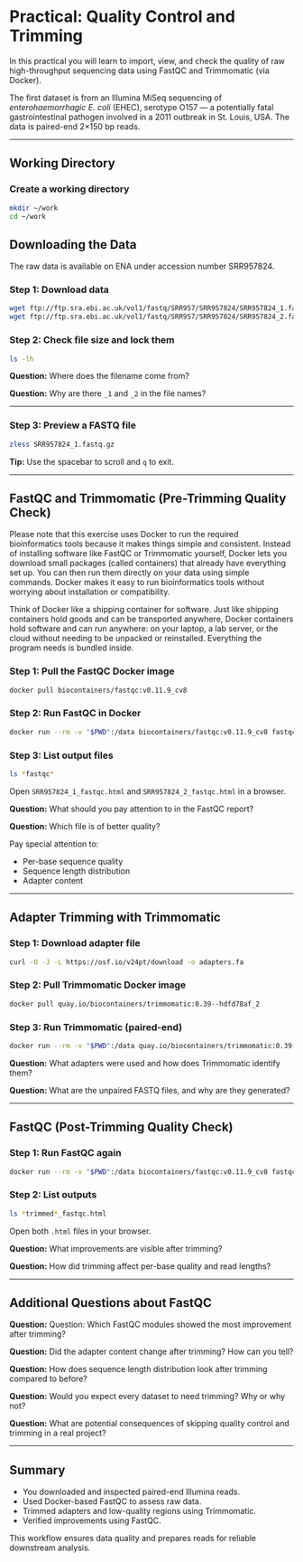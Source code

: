 # Practical: Quality Control and Trimming

In this practical you will learn to import, view, and check the quality of raw high-throughput sequencing data using FastQC and Trimmomatic (via Docker).

The first dataset is from an Illumina MiSeq sequencing of *enterohaemorrhagic E. coli* (EHEC), serotype O157 — a potentially fatal gastrointestinal pathogen involved in a 2011 outbreak in St. Louis, USA. The data is paired-end 2×150 bp reads.

---

## Working Directory

### Create a working directory

```bash
mkdir ~/work
cd ~/work
```
## Downloading the Data

The raw data is available on ENA under accession number SRR957824. 

### Step 1: Download data

```bash
wget ftp://ftp.sra.ebi.ac.uk/vol1/fastq/SRR957/SRR957824/SRR957824_1.fastq.gz
wget ftp://ftp.sra.ebi.ac.uk/vol1/fastq/SRR957/SRR957824/SRR957824_2.fastq.gz
```

### Step 2: Check file size and lock them

```bash
ls -lh
```

**Question:** Where does the filename come from?



**Question:** Why are there `_1` and `_2` in the file names?


---

### Step 3: Preview a FASTQ file
```bash
zless SRR957824_1.fastq.gz
```

**Tip:** Use the spacebar to scroll and `q` to exit.

---

## FastQC and Trimmomatic (Pre-Trimming Quality Check)

Please note that this exercise uses Docker to run the required bioinformatics tools because it makes things simple and consistent. Instead of installing software like FastQC or Trimmomatic yourself, Docker lets you download small packages (called containers) that already have everything set up. You can then run them directly on your data using simple commands. Docker makes it easy to run bioinformatics tools without worrying about installation or compatibility.

Think of Docker like a shipping container for software. Just like shipping containers hold goods and can be transported anywhere, Docker containers hold software and can run anywhere: on your laptop, a lab server, or the cloud without needing to be unpacked or reinstalled. Everything the program needs is bundled inside. 

### Step 1: Pull the FastQC Docker image
```bash
docker pull biocontainers/fastqc:v0.11.9_cv8
```

### Step 2: Run FastQC in Docker
```bash
docker run --rm -v "$PWD":/data biocontainers/fastqc:v0.11.9_cv8 fastqc /data/SRR957824_1.fastq.gz /data/SRR957824_2.fastq.gz
```

### Step 3: List output files
```bash
ls *fastqc*
```

Open `SRR957824_1_fastqc.html` and `SRR957824_2_fastqc.html` in a browser.

**Question:** What should you pay attention to in the FastQC report?



**Question:** Which file is of better quality?


Pay special attention to:
- Per-base sequence quality
- Sequence length distribution
- Adapter content

---

## Adapter Trimming with Trimmomatic

### Step 1: Download adapter file
```bash
curl -O -J -L https://osf.io/v24pt/download -o adapters.fa
```

### Step 2: Pull Trimmomatic Docker image
```bash
docker pull quay.io/biocontainers/trimmomatic:0.39--hdfd78af_2
```

### Step 3: Run Trimmomatic (paired-end)
```bash
docker run --rm -v "$PWD":/data quay.io/biocontainers/trimmomatic:0.39--hdfd78af_2 trimmomatic PE -phred33   /data/SRR957824_1.fastq.gz /data/SRR957824_2.fastq.gz   /data/trimmed_1.fastq /data/trimmed_1_unpaired.fastq   /data/trimmed_2.fastq /data/trimmed_2_unpaired.fastq   ILLUMINACLIP:/data/adapters.fasta:2:30:10   LEADING:3 TRAILING:3 SLIDINGWINDOW:4:15 MINLEN:36
```

**Question:** What adapters were used and how does Trimmomatic identify them?



**Question:** What are the unpaired FASTQ files, and why are they generated?



---

## FastQC (Post-Trimming Quality Check)

### Step 1: Run FastQC again
```bash
docker run --rm -v "$PWD":/data biocontainers/fastqc:v0.11.9_cv8 fastqc /data/trimmed_1.fastq /data/trimmed_2.fastq
```

### Step 2: List outputs
```bash
ls *trimmed*_fastqc.html
```

Open both `.html` files in your browser.

**Question:** What improvements are visible after trimming?



**Question:** How did trimming affect per-base quality and read lengths?


---
## Additional Questions about FastQC

**Question:** Question: Which FastQC modules showed the most improvement after trimming?


**Question:** Did the adapter content change after trimming? How can you tell?



**Question:** How does sequence length distribution look after trimming compared to before?



**Question:** Would you expect every dataset to need trimming? Why or why not?



**Question:** What are potential consequences of skipping quality control and trimming in a real project?



---

## Summary
- You downloaded and inspected paired-end Illumina reads.
- Used Docker-based FastQC to assess raw data.
- Trimmed adapters and low-quality regions using Trimmomatic.
- Verified improvements using FastQC.

This workflow ensures data quality and prepares reads for reliable downstream analysis.


